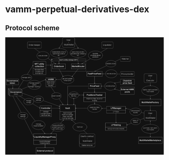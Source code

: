 # vamm-perpetual-derivatives-dex
 
## Protocol scheme  
![ProtocolScheme](https://github.com/RevxChain/vamm-perpetual-derivatives-dex/raw/master/docs/ProtocolScheme.png)